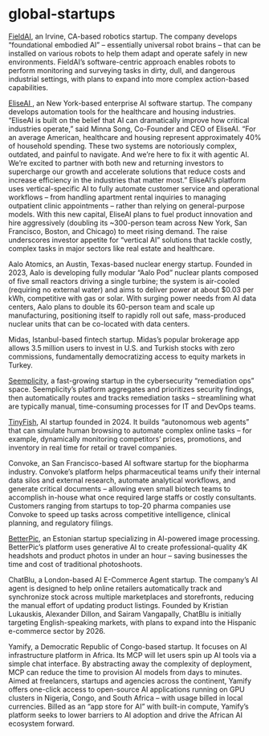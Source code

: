 # global-startups
[FieldAI](https://www.fieldai.com/), an Irvine, CA-based robotics startup. The company develops “foundational embodied AI” – essentially universal robot brains – that can be installed on various robots to help them adapt and operate safely in new environments. FieldAI’s software-centric approach enables robots to perform monitoring and surveying tasks in dirty, dull, and dangerous industrial settings, with plans to expand into more complex action-based capabilities.

[EliseAI ](https://www.eliseai.com/), an New York-based enterprise AI software startup. The company develops automation tools for the healthcare and housing industries. “EliseAI is built on the belief that AI can dramatically improve how critical industries operate,” said Minna Song, Co-Founder and CEO of EliseAI. “For an average American, healthcare and housing represent approximately 40% of household spending. These two systems are notoriously complex, outdated, and painful to navigate. And we’re here to fix it with agentic AI. We’re excited to partner with both new and returning investors to supercharge our growth and accelerate solutions that reduce costs and increase efficiency in the industries that matter most.” EliseAI’s platform uses vertical-specific AI to fully automate customer service and operational workflows – from handling apartment rental inquiries to managing outpatient clinic appointments – rather than relying on general-purpose models. With this new capital, EliseAI plans to fuel product innovation and hire aggressively (doubling its ~300-person team across New York, San Francisco, Boston, and Chicago) to meet rising demand. The raise underscores investor appetite for “vertical AI” solutions that tackle costly, complex tasks in major sectors like real estate and healthcare.

Aalo Atomics, an Austin, Texas-based nuclear energy startup. Founded in 2023, Aalo is developing fully modular “Aalo Pod” nuclear plants composed of five small reactors driving a single turbine; the system is air-cooled (requiring no external water) and aims to deliver power at about $0.03 per kWh, competitive with gas or solar. With surging power needs from AI data centers, Aalo plans to double its 60-person team and scale up manufacturing, positioning itself to rapidly roll out safe, mass-produced nuclear units that can be co-located with data centers.

Midas, Istanbul-based fintech startup. Midas’s popular brokerage app allows 3.5 million users to invest in U.S. and Turkish stocks with zero commissions, fundamentally democratizing access to equity markets in Turkey.

[Seemplicity](https://seemplicity.io/), a fast-growing startup in the cybersecurity “remediation ops” space. Seemplicity’s platform aggregates and prioritizes security findings, then automatically routes and tracks remediation tasks – streamlining what are typically manual, time-consuming processes for IT and DevOps teams.

[TinyFish](https://www.tinyfish.ai/), AI startup founded in 2024. It builds “autonomous web agents” that can simulate human browsing to automate complex online tasks – for example, dynamically monitoring competitors’ prices, promotions, and inventory in real time for retail or travel companies.

Convoke, an San Francisco-based AI software startup for the biopharma industry. Convoke’s platform helps pharmaceutical teams unify their internal data silos and external research, automate analytical workflows, and generate critical documents – allowing even small biotech teams to accomplish in-house what once required large staffs or costly consultants. Customers ranging from startups to top-20 pharma companies use Convoke to speed up tasks across competitive intelligence, clinical planning, and regulatory filings. 

[BetterPic](https://www.betterpic.io/), an Estonian startup specializing in AI-powered image processing. BetterPic’s platform uses generative AI to create professional-quality 4K headshots and product photos in under an hour – saving businesses the time and cost of traditional photoshoots.

ChatBlu, a London-based AI E-Commerce Agent startup. The company’s AI agent is designed to help online retailers automatically track and synchronize stock across multiple marketplaces and storefronts, reducing the manual effort of updating product listings. Founded by Kristian Lukauskis, Alexander Dillon, and Sairam Vangapally, ChatBlu is initially targeting English-speaking markets, with plans to expand into the Hispanic e-commerce sector by 2026.

Yamify, a Democratic Republic of Congo-based startup. It focuses on AI infrastructure platform in Africa. Its MCP will let users spin up AI tools via a simple chat interface. By abstracting away the complexity of deployment, MCP can reduce the time to provision AI models from days to minutes. Aimed at freelancers, startups and agencies across the continent, Yamify offers one-click access to open-source AI applications running on GPU clusters in Nigeria, Congo, and South Africa – with usage billed in local currencies. Billed as an “app store for AI” with built-in compute, Yamify’s platform seeks to lower barriers to AI adoption and drive the African AI ecosystem forward.
